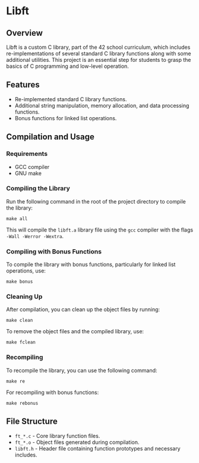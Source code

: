 # Libft

## Overview
Libft is a custom C library, part of the 42 school curriculum, which includes re-implementations of several standard C library functions along with some additional utilities. This project is an essential step for students to grasp the basics of C programming and low-level operation.

## Features
- Re-implemented standard C library functions.
- Additional string manipulation, memory allocation, and data processing functions.
- Bonus functions for linked list operations.

## Compilation and Usage
### Requirements
- GCC compiler
- GNU make

### Compiling the Library
Run the following command in the root of the project directory to compile the library:

```
make all
```

This will compile the `libft.a` library file using the `gcc` compiler with the flags `-Wall -Werror -Wextra`.

### Compiling with Bonus Functions
To compile the library with bonus functions, particularly for linked list operations, use:

```
make bonus
```

### Cleaning Up
After compilation, you can clean up the object files by running:

```
make clean
```

To remove the object files and the compiled library, use:

```
make fclean
```

### Recompiling
To recompile the library, you can use the following command:

```
make re
```

For recompiling with bonus functions:

```
make rebonus
```

## File Structure
- `ft_*.c` - Core library function files.
- `ft_*.o` - Object files generated during compilation.
- `libft.h` - Header file containing function prototypes and necessary includes.